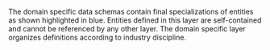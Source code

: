 ﻿The domain specific data schemas contain final specializations of entities as shown highlighted in blue. Entities defined in this layer are self-contained and cannot be referenced by any other layer. The domain specific layer organizes definitions according to industry discipline.